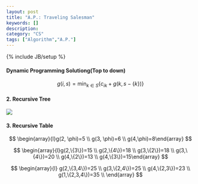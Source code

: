```yaml
---
layout: post
title: "A.P.: Traveling Salesman"
keywords: []
description: 
category: "CS"
tags: ["Algorithm","A.P."]
---
```

{% include JB/setup %}

#### Dynamic Programming Solutiong(Top to down)

$$
g(i, s)=\min _{k \in S}\left\{c_{i k}+g(k, s-\{k\})\right\}
$$

#### 2. Recursive Tree 
<img
src="{{IMAGE_PATH}}/computer-science-algorithm-problem-traveling-salesman.png">

#### 3. Recursive Table

$$
\begin{array}{l}g(2, \phi)=5 \\ g(3, \phi)=6 \\ g(4,\phi)=8\end{array}
$$

$$
\begin{array}{l}g(2,\{3\})=15 \\ g(2,\{4\})=18 \\ g(3,\{2\})=18 \\ g(3,\{4\})=20
\\ g(4,\{2\})=13 \\ g(4,\{3\})=15\end{array}
$$

$$
\begin{array}{l}
g(2,\{3,4\})=25 \\ 
g(3,\{2,4\})=25 \\ 
g(4,\{2,3\})=23 \\
g(1,\{2,3,4\})=35 \\
\end{array}
$$




